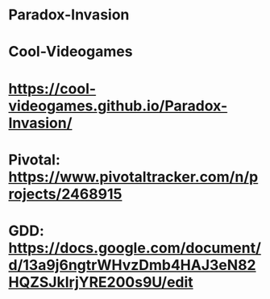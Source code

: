 # Paradox-Invasion
# Cool-Videogames
# https://cool-videogames.github.io/Paradox-Invasion/
# Pivotal: https://www.pivotaltracker.com/n/projects/2468915
# GDD: https://docs.google.com/document/d/13a9j6ngtrWHvzDmb4HAJ3eN82HQZSJkIrjYRE200s9U/edit

